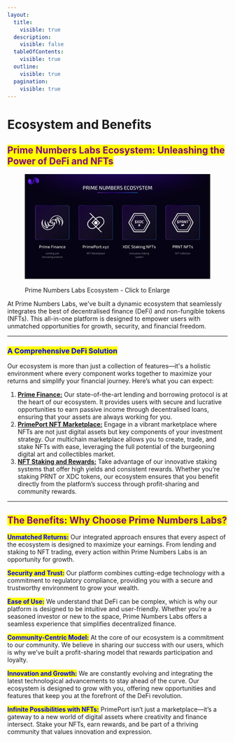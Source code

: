 ```yaml
---
layout:
  title:
    visible: true
  description:
    visible: false
  tableOfContents:
    visible: true
  outline:
    visible: true
  pagination:
    visible: true
---
```


# Ecosystem and Benefits

## <mark style="color:purple;">Prime Numbers Labs Ecosystem: Unleashing the Power of DeFi and NFTs</mark>

<figure><img src="../.gitbook/assets/PRIMENUMBERSECOSYSTEM.jpg" alt=""><figcaption><p>Prime Numbers Labs Ecosystem - Click to Enlarge</p></figcaption></figure>

At Prime Numbers Labs, we've built a dynamic ecosystem that seamlessly integrates the best of decentralised finance (DeFi) and non-fungible tokens (NFTs). This all-in-one platform is designed to empower users with unmatched opportunities for growth, security, and financial freedom.

***

### <mark style="color:blue;">A Comprehensive DeFi Solution</mark>

Our ecosystem is more than just a collection of features—it's a holistic environment where every component works together to maximize your returns and simplify your financial journey. Here’s what you can expect:

1. [**Prime Finance:**](http://primefinance.xyz/) Our state-of-the-art lending and borrowing protocol is at the heart of our ecosystem. It provides users with secure and lucrative opportunities to earn passive income through decentralised loans, ensuring that your assets are always working for you.
2. [**PrimePort NFT Marketplace:**](https://primeport.xyz/) Engage in a vibrant marketplace where NFTs are not just digital assets but key components of your investment strategy. Our multichain marketplace allows you to create, trade, and stake NFTs with ease, leveraging the full potential of the burgeoning digital art and collectibles market.
3. [**NFT Staking and Rewards:**](https://staking.primenumbers.xyz/) Take advantage of our innovative staking systems that offer high yields and consistent rewards. Whether you’re staking PRNT or XDC tokens, our ecosystem ensures that you benefit directly from the platform’s success through profit-sharing and community rewards.

***

## <mark style="color:purple;">The Benefits: Why Choose Prime Numbers Labs?</mark>

<mark style="color:blue;">**Unmatched Returns:**</mark> Our integrated approach ensures that every aspect of the ecosystem is designed to maximize your earnings. From lending and staking to NFT trading, every action within Prime Numbers Labs is an opportunity for growth.

<mark style="color:blue;">**Security and Trust:**</mark> Our platform combines cutting-edge technology with a commitment to regulatory compliance, providing you with a secure and trustworthy environment to grow your wealth.

<mark style="color:blue;">**Ease of Use:**</mark> We understand that DeFi can be complex, which is why our platform is designed to be intuitive and user-friendly. Whether you're a seasoned investor or new to the space, Prime Numbers Labs offers a seamless experience that simplifies decentralized finance.

<mark style="color:blue;">**Community-Centric Model:**</mark> At the core of our ecosystem is a commitment to our community. We believe in sharing our success with our users, which is why we’ve built a profit-sharing model that rewards participation and loyalty.

<mark style="color:blue;">**Innovation and Growth:**</mark> We are constantly evolving and integrating the latest technological advancements to stay ahead of the curve. Our ecosystem is designed to grow with you, offering new opportunities and features that keep you at the forefront of the DeFi revolution.

<mark style="color:blue;">**Infinite Possibilities with NFTs:**</mark> PrimePort isn’t just a marketplace—it’s a gateway to a new world of digital assets where creativity and finance intersect. Stake your NFTs, earn rewards, and be part of a thriving community that values innovation and expression.
